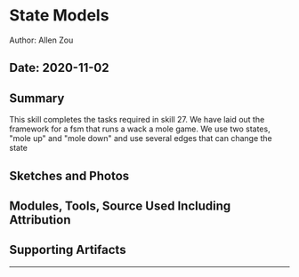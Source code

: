 #  State Models

Author: Allen Zou

Date: 2020-11-02
-----

## Summary
This skill completes the tasks required in skill 27. We have laid out the framework for a fsm that runs a wack a mole game. We use two states, "mole up" and "mole down" and use several edges that can change the state

## Sketches and Photos


## Modules, Tools, Source Used Including Attribution


## Supporting Artifacts


-----
